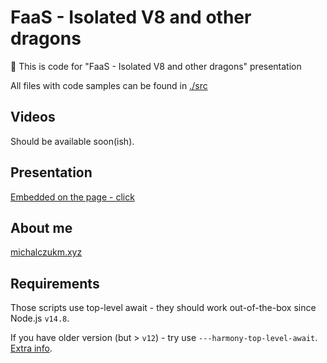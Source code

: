 # FaaS - Isolated V8 and other dragons

👋 This is code for "FaaS - Isolated V8 and other dragons" presentation

All files with code samples can be found in [./src](./src)

## Videos

Should be available soon(ish).

## Presentation

[Embedded on the page - click](https://michalczukm.github.io/faas-v8-isolate-and-other-dragons)

## About me

[michalczukm.xyz](https://michalczukm.xyz)

## Requirements

Those scripts use top-level await - they should work out-of-the-box since Node.js `v14.8`.

If you have older version (but > `v12`) - try use `---harmony-top-level-await`. [Extra info](https://www.stefanjudis.com/today-i-learned/top-level-await-is-available-in-node-js-modules/).
